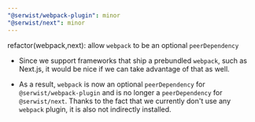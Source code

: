 ```yaml
---
"@serwist/webpack-plugin": minor
"@serwist/next": minor
---
```


refactor(webpack,next): allow `webpack` to be an optional `peerDependency`

- Since we support frameworks that ship a prebundled `webpack`, such as Next.js, it would be nice if we can take advantage of that as well.

- As a result, `webpack` is now an optional `peerDependency` for `@serwist/webpack-plugin` and is no longer a `peerDependency` for `@serwist/next`. Thanks to the fact that we currently don't use any `webpack` plugin, it is also not indirectly installed.
